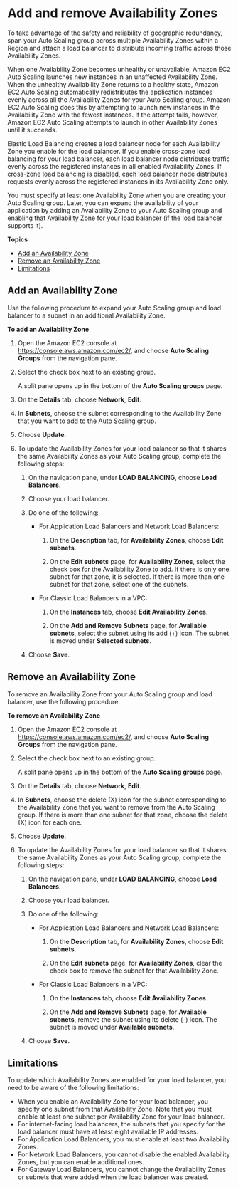 # Add and remove Availability Zones<a name="as-add-availability-zone"></a>

To take advantage of the safety and reliability of geographic redundancy, span your Auto Scaling group across multiple Availability Zones within a Region and attach a load balancer to distribute incoming traffic across those Availability Zones\. 

When one Availability Zone becomes unhealthy or unavailable, Amazon EC2 Auto Scaling launches new instances in an unaffected Availability Zone\. When the unhealthy Availability Zone returns to a healthy state, Amazon EC2 Auto Scaling automatically redistributes the application instances evenly across all the Availability Zones for your Auto Scaling group\. Amazon EC2 Auto Scaling does this by attempting to launch new instances in the Availability Zone with the fewest instances\. If the attempt fails, however, Amazon EC2 Auto Scaling attempts to launch in other Availability Zones until it succeeds\.

Elastic Load Balancing creates a load balancer node for each Availability Zone you enable for the load balancer\. If you enable cross\-zone load balancing for your load balancer, each load balancer node distributes traffic evenly across the registered instances in all enabled Availability Zones\. If cross\-zone load balancing is disabled, each load balancer node distributes requests evenly across the registered instances in its Availability Zone only\. 

You must specify at least one Availability Zone when you are creating your Auto Scaling group\. Later, you can expand the availability of your application by adding an Availability Zone to your Auto Scaling group and enabling that Availability Zone for your load balancer \(if the load balancer supports it\)\.

**Topics**
+ [Add an Availability Zone](#as-add-az-console)
+ [Remove an Availability Zone](#as-remove-az-console)
+ [Limitations](#availability-zone-limitations)

## Add an Availability Zone<a name="as-add-az-console"></a>

Use the following procedure to expand your Auto Scaling group and load balancer to a subnet in an additional Availability Zone\.

**To add an Availability Zone**

1. Open the Amazon EC2 console at [https://console\.aws\.amazon\.com/ec2/](https://console.aws.amazon.com/ec2/), and choose **Auto Scaling Groups** from the navigation pane\.

1. Select the check box next to an existing group\.

   A split pane opens up in the bottom of the **Auto Scaling groups** page\. 

1. On the **Details** tab, choose **Network**, **Edit**\.

1. In **Subnets**, choose the subnet corresponding to the Availability Zone that you want to add to the Auto Scaling group\.

1. Choose **Update**\.

1. To update the Availability Zones for your load balancer so that it shares the same Availability Zones as your Auto Scaling group, complete the following steps:

   1. On the navigation pane, under **LOAD BALANCING**, choose **Load Balancers**\.

   1. Choose your load balancer\.

   1. Do one of the following:
      + For Application Load Balancers and Network Load Balancers:

        1. On the **Description** tab, for **Availability Zones**, choose **Edit subnets**\. 

        1. On the **Edit subnets** page, for **Availability Zones**, select the check box for the Availability Zone to add\. If there is only one subnet for that zone, it is selected\. If there is more than one subnet for that zone, select one of the subnets\. 
      + For Classic Load Balancers in a VPC:

        1. On the **Instances** tab, choose **Edit Availability Zones**\. 

        1. On the **Add and Remove Subnets** page, for **Available subnets**, select the subnet using its add \(\+\) icon\. The subnet is moved under **Selected subnets**\.

   1. Choose **Save**\.

## Remove an Availability Zone<a name="as-remove-az-console"></a>

To remove an Availability Zone from your Auto Scaling group and load balancer, use the following procedure\.

**To remove an Availability Zone**

1. Open the Amazon EC2 console at [https://console\.aws\.amazon\.com/ec2/](https://console.aws.amazon.com/ec2/), and choose **Auto Scaling Groups** from the navigation pane\.

1. Select the check box next to an existing group\.

   A split pane opens up in the bottom of the **Auto Scaling groups** page\. 

1. On the **Details** tab, choose **Network**, **Edit**\.

1. In **Subnets**, choose the delete \(X\) icon for the subnet corresponding to the Availability Zone that you want to remove from the Auto Scaling group\. If there is more than one subnet for that zone, choose the delete \(X\) icon for each one\. 

1. Choose **Update**\.

1. To update the Availability Zones for your load balancer so that it shares the same Availability Zones as your Auto Scaling group, complete the following steps:

   1. On the navigation pane, under **LOAD BALANCING**, choose **Load Balancers**\.

   1. Choose your load balancer\.

   1. Do one of the following:
      + For Application Load Balancers and Network Load Balancers:

        1. On the **Description** tab, for **Availability Zones**, choose **Edit subnets**\. 

        1. On the **Edit subnets** page, for **Availability Zones**, clear the check box to remove the subnet for that Availability Zone\.
      + For Classic Load Balancers in a VPC:

        1. On the **Instances** tab, choose **Edit Availability Zones**\. 

        1. On the **Add and Remove Subnets** page, for **Available subnets**, remove the subnet using its delete \(\-\) icon\. The subnet is moved under **Available subnets**\.

   1. Choose **Save**\.

## Limitations<a name="availability-zone-limitations"></a>

To update which Availability Zones are enabled for your load balancer, you need to be aware of the following limitations: 
+ When you enable an Availability Zone for your load balancer, you specify one subnet from that Availability Zone\. Note that you must enable at least one subnet per Availability Zone for your load balancer\. 
+ For internet\-facing load balancers, the subnets that you specify for the load balancer must have at least eight available IP addresses\. 
+ For Application Load Balancers, you must enable at least two Availability Zones\.
+ For Network Load Balancers, you cannot disable the enabled Availability Zones, but you can enable additional ones\.
+ For Gateway Load Balancers, you cannot change the Availability Zones or subnets that were added when the load balancer was created\.
